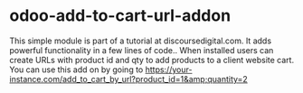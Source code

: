 # odoo-add-to-cart-url-addon
This simple module is part of a tutorial at discoursedigital.com. It adds powerful functionality in a few lines of code.. When installed users can create URLs with product id and qty to add products to a client website cart. You can use this add on by going to https://your-instance.com/add_to_cart_by_url?product_id=1&amp;quantity=2
